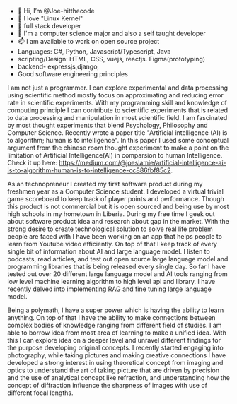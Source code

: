 - 👋 Hi, I’m @Joe-hitthecode
- 👀 I love "Linux Kernel" 
- 🌱 full stack developer
- 💞️ I'm a computer science major and also a self taught developer 
- 📫 I am available to work on open source project 
- Languages: C#, Python, Javascript/Typescript, Java
- scripting/Design: HTML, CSS, vuejs, reactjs. Figma(prototyping)
- backend- expressjs,django,
- Good software engineering principles

I am not just a programmer. I can explore experimental and data processing using scientific method mostly focus on approximating and reducing error rate in scientific experiments. With my programming skill and knowledge of computing principle I can contribute to scientific experiments that is related to data processing and manipulation in most scientific field. I am fascinated by most thought experiments that blend Psychology, Philosophy and Computer Science. Recently wrote a paper title "Artificial intelligence (AI) is to algorithm; human is to intelligence". In this paper I used some conceptual argument from the chinese room thought experiment to make a point on the limitation of Artificial Intelligence(AI) in comparsion to human Intelligence. Check it up here: https://medium.com/@joeslamie/artificial-intelligence-ai-is-to-algorithm-human-is-to-intelligence-cc886fbf85c2.

As an technopreneur I created my first software product during my freshmen year as a Computer Science student. I developed a virtual trivial game scoreboard to keep track of player points and performance. Though this product is not commercial but it is open sourced and being use by most high schools in my hometown in Liberia. During my free time I geek out about software product idea and research about gap in the market. With the strong desire to create technological solution to solve real life problem people are faced with I have been working on an app that helps people to learn from Youtube video efficiently. On top of that I keep track of every single bit of information about AI and large language model. I listen to podcasts, read articles, and test out open source large language model and programming libraries that is being released every single day. So far I have tested out over 20 different large language model and AI tools ranging from low level machine learning algorithm to high level api and library. I have recently delved into implementing RAG and fine tuning large language model.

Being a polymath, I have a super power which is having the ability to learn anything. On top of that I have the ability to make connections between complex bodies of knowledge ranging from different field of studies. I am able to borrow idea from most area of learning to make a unified idea. With this I can explore idea on a deeper level and unravel different findings for the purpose developing original concepts. I recently started engaging into photography, while taking pictures and making creative connections I have developed a strong interest in using theoretical concept from imaging and optics to understand the art of taking picture that are driven by precision and the use of  analytical concept like refraction, and understanding how the concept of diffraction influence the sharpness of images with use of different focal lengths.












<!---
Joe-hitthecode/Joe-hitthecode is a ✨ special ✨ repository because its `README.md` (this file) appears on your GitHub profile.
You can click the Preview link to take a look at your changes.
--->
